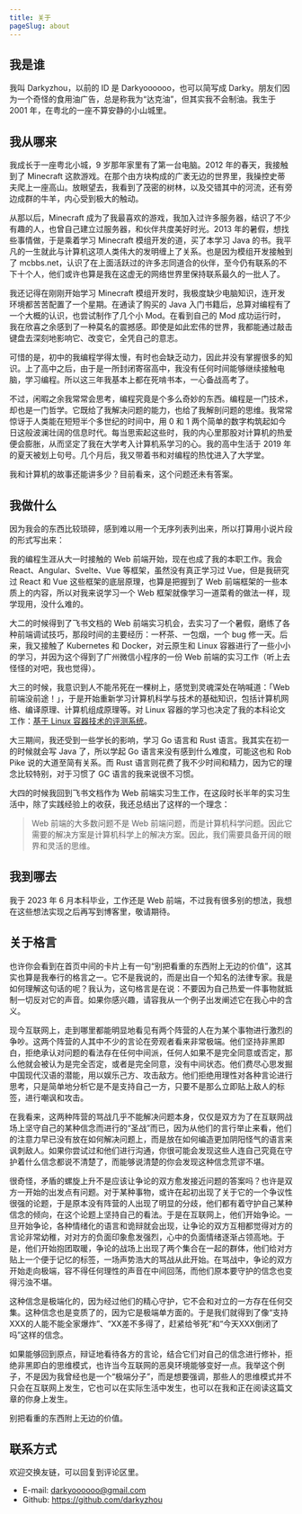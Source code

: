 ```yaml
---
title: 关于
pageSlug: about
---
```


## 我是谁

我叫 Darkyzhou，以前的 ID 是 Darkyoooooo，也可以简写成 Darky。朋友们因为一个奇怪的食用油广告，总是称我为“达克油”，但其实我不会制油。我生于 2001 年，在粤北的一座不算安静的小山城里。

## 我从哪来

我成长于一座粤北小城，9 岁那年家里有了第一台电脑。2012 年的春天，我接触到了 Minecraft 这款游戏。在那个由方块构成的广袤无边的世界里，我操控史蒂夫爬上一座高山。放眼望去，我看到了茂密的树林，以及交错其中的河流，还有旁边成群的牛羊，内心受到极大的触动。

从那以后，Minecraft 成为了我最喜欢的游戏，我加入过许多服务器，结识了不少有趣的人，也曾自己建立过服务器，和伙伴共度美好时光。2013 年的暑假，想找些事情做，于是乘着学习 Minecraft 模组开发的道，买了本学习 Java 的书。我平凡的一生就此与计算机这项人类伟大的发明缠上了关系。也是因为模组开发接触到了 mcbbs.net，认识了在上面活跃过的许多志同道合的伙伴，至今仍有联系的不下十个人，他们或许也算是我在这虚无的网络世界里保持联系最久的一批人了。

我还记得在刚刚开始学习 Minecraft 模组开发时，我极度缺少电脑知识，连开发环境都苦苦配置了一个星期。在通读了购买的 Java 入门书籍后，总算对编程有了一个大概的认识，也尝试制作了几个小 Mod。在看到自己的 Mod 成功运行时，我在欣喜之余感到了一种莫名的震撼感。即使是如此宏伟的世界，我都能通过敲击键盘去深刻地影响它、改变它，全凭自己的意志。

可惜的是，初中的我编程学得太慢，有时也会缺乏动力，因此并没有掌握很多的知识。上了高中之后，由于是一所封闭寄宿高中，我没有任何时间能够继续接触电脑，学习编程。所以这三年我基本上都在死啃书本，一心备战高考了。

不过，闲暇之余我常常会思考，编程究竟是个多么奇妙的东西。编程是一门技术，却也是一门哲学。它既给了我解决问题的能力，也给了我解剖问题的思维。我常常惊讶于人类能在短短半个多世纪的时间中，用 0 和 1 两个简单的数字构筑起如今日这般波澜壮阔的信息时代。每当思索起这些时，我的内心里那股对计算机的热爱便会膨胀，从而坚定了我在大学考入计算机系学习的心。我的高中生活于 2019 年的夏天被划上句号。几个月后，我又带着书和对编程的热忱进入了大学堂。

我和计算机的故事还能讲多少？目前看来，这个问题还未有答案。

## 我做什么

因为我会的东西比较琐碎，感到难以用一个无序列表列出来，所以打算用小说片段的形式写出来：

我的编程生涯从大一时接触的 Web 前端开始，现在也成了我的本职工作。我会 React、Angular、Svelte、Vue 等框架，虽然没有真正学习过 Vue，但是我研究过 React 和 Vue 这些框架的底层原理，也算是把握到了 Web 前端框架的一些本质上的内容，所以对我来说学习一个 Web 框架就像学习一道菜肴的做法一样，现学现用，没什么难的。

大二的时候得到了飞书文档的 Web 前端实习机会，去实习了一个暑假，磨练了各种前端调试技巧，那段时间的主要经历：一杯茶、一包烟，一个 bug 修一天。后来，我又接触了 Kubernetes 和 Docker，对云原生和 Linux 容器进行了一些小小的学习，并因为这个得到了广州微信小程序的一份 Web 前端的实习工作（听上去怪怪的对吧，我也觉得）。

大三的时候，我意识到人不能吊死在一棵树上，感觉到灵魂深处在呐喊道：「Web 前端没前途！」，于是开始重新学习计算机科学与技术的基础知识，包括计算机网络、编译原理、计算机组成原理等。对 Linux 容器的学习也决定了我的本科论文工作：[基于 Linux 容器技术的评测系统](https://github.com/darkyzhou/seele)。

大三期间，我还受到一些学长的影响，学习 Go 语言和 Rust 语言。我其实在初一的时候就会写 Java 了，所以学起 Go 语言来没有感到什么难度，可能这也和 Rob Pike 说的大道至简有关系。而 Rust 语言则花费了我不少时间和精力，因为它的理念比较特别，对于习惯了 GC 语言的我来说很不习惯。

大四的时候我回到飞书文档作为 Web 前端实习生工作，在这段时长半年的实习生活中，除了实践经验上的收获，我还总结出了这样的一个理念：

> Web 前端的大多数问题不是 Web 前端问题，而是计算机科学问题。因此它需要的解决方案是计算机科学上的解决方案。因此，我们需要具备开阔的眼界和灵活的思维。

## 我到哪去

我于 2023 年 6 月本科毕业，工作还是 Web 前端，不过我有很多别的想法，我想在这些想法实现之后再写到博客里，敬请期待。

## 关于格言

也许你会看到在首页中间的卡片上有一句“别把看重的东西附上无边的价值”，这其实也算是我奉行的格言之一。它不是我说的，而是出自一个知名的法律专家。我是如何理解这句话的呢？我认为，这句格言是在说：不要因为自己热爱一件事物就抵制一切反对它的声音。如果你感兴趣，请容我从一个例子出发阐述它在我心中的含义。

现今互联网上，走到哪里都能明显地看见有两个阵营的人在为某个事物进行激烈的争吵。这两个阵营的人其中不少的言论在旁观者看来非常极端。他们坚持非黑即白，拒绝承认对问题的看法存在任何中间派，任何人如果不是完全同意或否定，那么他就会被认为是完全否定，或者是完全同意，没有中间状态。他们费尽心思发掘中国现代汉语的潜能，用以娱乐己方、攻击敌方。他们拒绝用理性对各种言论进行思考，只是简单地分析它是不是支持自己一方，只要不是那么立即贴上敌人的标签，进行嘲讽和攻击。

在我看来，这两种阵营的骂战几乎不能解决问题本身，仅仅是双方为了在互联网战场上坚守自己的某种信念而进行的“圣战”而已，因为从他们的言行举止来看，他们的注意力早已没有放在如何解决问题上，而是放在如何编造更加阴阳怪气的语言来讽刺敌人。如果你尝试过和他们进行沟通，你很可能会发现这些人连自己究竟在守护着什么信念都说不清楚了，而能够说清楚的你会发现这种信念荒谬不堪。

很奇怪，矛盾的螺旋上升不是应该让争论的双方愈发接近问题的答案吗？也许是双方一开始的出发点有问题。对于某种事物，或许在起初出现了关于它的一个争议性很强的论题，于是原本没有阵营的人出现了明显的分歧，他们都有着守护自己某种信念的倾向，在这个论题上坚持自己的看法。于是在互联网上，他们开始争论。一旦开始争论，各种情绪化的语言和诡辩就会出现，让争论的双方互相都觉得对方的言论非常幼稚，对对方的负面印象愈发强烈，心中的负面情绪逐渐占领高地。于是，他们开始抱团取暖，争论的战场上出现了两个集合在一起的群体，他们给对方贴上一个便于记忆的标签，一场声势浩大的骂战从此开始。在骂战中，争论的双方开始走向极端，容不得任何理性的声音在中间回荡，而他们原本要守护的信念也变得污浊不堪。

这种信念是极端化的，因为经过他们的精心守护，它不会和对立的一方存在任何交集。这种信念也是变质了的，因为它是极端单方面的。于是我们就得到了像“支持XXX的人能不能全家爆炸”、“XX差不多得了，赶紧给爷死”和“今天XXX倒闭了吗”这样的信念。

如果能够回到原点，辩证地看待各方的言论，结合它们对自己的信念进行修补，拒绝非黑即白的思维模式，也许当今互联网的恶臭环境能够变好一点。我举这个例子，不是因为我曾经也是一个“极端分子”，而是想要强调，那些人的思维模式并不只会在互联网上发生，它也可以在实际生活中发生，也可以在我和正在阅读这篇文章的你身上发生。

别把看重的东西附上无边的价值。

## 联系方式

欢迎交换友链，可以回复到评论区里。

* E-mail: darkyoooooo@gmail.com
* Github: <https://github.com/darkyzhou>
